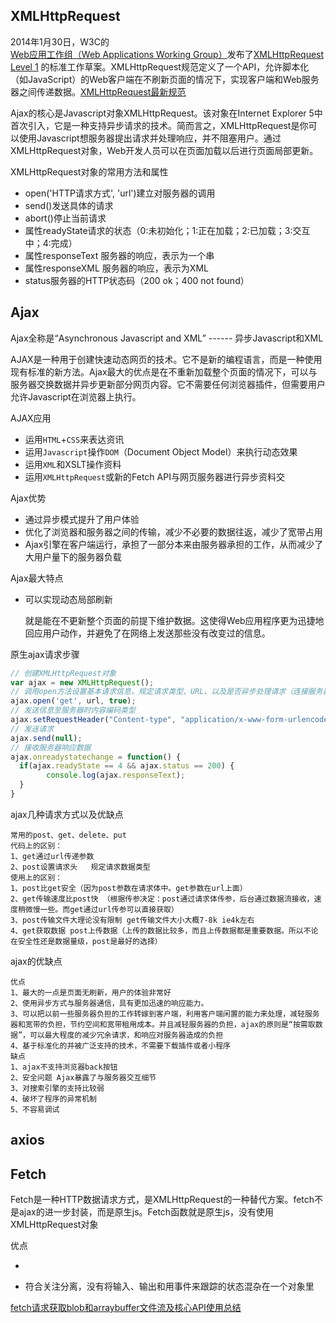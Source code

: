 ## XMLHttpRequest

2014年1月30日，W3C的[Web应用工作组（Web Applications Working Group）](http://www.w3.org/2008/webapps/)发布了[XMLHttpRequest Level 1](http://www.w3.org/TR/2014/WD-XMLHttpRequest-20140130/) 的标准工作草案。XMLHttpRequest规范定义了一个API，允许脚本化（如JavaScript）的Web客户端在不刷新页面的情况下，实现客户端和Web服务器之间传递数据。[XMLHttpRequest最新规范](https://xhr.spec.whatwg.org/)

Ajax的核心是Javascript对象XMLHttpRequest。该对象在Internet Explorer 5中首次引入，它是一种支持异步请求的技术。简而言之，XMLHttpRequest是你可以使用Javascript想服务器提出请求并处理响应，并不阻塞用户。通过XMLHttpRequest对象，Web开发人员可以在页面加载以后进行页面局部更新。

XMLHttpRequest对象的常用方法和属性

- open('HTTP请求方式', 'url')建立对服务器的调用
- send()发送具体的请求
- abort()停止当前请求
- 属性readyState请求的状态（0:未初始化；1:正在加载；2:已加载；3:交互中；4:完成）
- 属性responseText 服务器的响应，表示为一个串
- 属性responseXML 服务器的响应，表示为XML
- status服务器的HTTP状态码（200 ok；400 not found）

## Ajax

Ajax全称是“Asynchronous Javascript and XML” ------ 异步Javascript和XML

AJAX是一种用于创建快速动态网页的技术。它不是新的编程语言，而是一种使用现有标准的新方法。Ajax最大的优点是在不重新加载整个页面的情况下，可以与服务器交换数据并异步更新部分网页内容。它不需要任何浏览器插件，但需要用户允许Javascript在浏览器上执行。

AJAX应用

- 运用`HTML`+`CSS`来表达资讯
- 运用`Javascript`操作`DOM`（Document Object Model）来执行动态效果
- 运用`XML`和XSLT操作资料
- 运用`XMLHttpRequest`或新的Fetch API与网页服务器进行异步资料交

Ajax优势

- 通过异步模式提升了用户体验
- 优化了浏览器和服务器之间的传输，减少不必要的数据往返，减少了宽带占用
- Ajax引擎在客户端运行，承担了一部分本来由服务器承担的工作，从而减少了大用户量下的服务器负载

Ajax最大特点

- 可以实现动态局部刷新

  就是能在不更新整个页面的前提下维护数据。这使得Web应用程序更为迅捷地回应用户动作，并避免了在网络上发送那些没有改变过的信息。

原生ajax请求步骤

```js
// 创建XMLHttpRequest对象
var ajax = new XMLHttpRequest();
// 调用open方法设置基本请求信息，规定请求类型、URL、以及是否异步处理请求（连接服务器，打开和服务器的连接）
ajax.open('get', url, true);
// 发送信息至服务器时内容编码类型
ajax.setRequestHeader("Content-type", "application/x-www-form-urlencoded");
// 发送请求
ajax.send(null);
// 接收服务器响应数据
ajax.onreadystatechange = function() {
  if(ajax.readyState == 4 && ajax.status == 200) {
		console.log(ajax.responseText);
  }
}
```

ajax几种请求方式以及优缺点

```
常用的post、get、delete、put
代码上的区别：
1、get通过url传递参数
2、post设置请求头   规定请求数据类型
使用上的区别：
1、post比get安全（因为post参数在请求体中。get参数在url上面）
2、get传输速度比post快 （根据传参决定：post通过请求体传参，后台通过数据流接收，速度稍微慢一些。而get通过url传参可以直接获取）
3、post传输文件大理论没有限制 get传输文件大小大概7-8k ie4k左右
4、get获取数据 post上传数据（上传的数据比较多，而且上传数据都是重要数据。所以不论在安全性还是数据量级，post是最好的选择）
```

ajax的优缺点

```
优点
1、最大的一点是页面无刷新，用户的体验非常好
2、使用异步方式与服务器通信，具有更加迅速的响应能力。
3、可以把以前一些服务器负担的工作转嫁到客户端，利用客户端闲置的能力来处理，减轻服务器和宽带的负担，节约空间和宽带租用成本。并且减轻服务器的负担，ajax的原则是“按需取数据”，可以最大程度的减少冗余请求，和响应对服务器造成的负担
4、基于标准化的并被广泛支持的技术，不需要下载插件或者小程序
缺点
1、ajax不支持浏览器back按钮
2、安全问题 Ajax暴露了与服务器交互细节
3、对搜索引擎的支持比较弱
4、破坏了程序的异常机制
5、不容易调试
```

## axios



## Fetch

Fetch是一种HTTP数据请求方式，是XMLHttpRequest的一种替代方案。fetch不是ajax的进一步封装，而是原生js。Fetch函数就是原生js，没有使用XMLHttpRequest对象

优点

- 

- 符合关注分离，没有将输入、输出和用事件来跟踪的状态混杂在一个对象里



[fetch请求获取blob和arraybuffer文件流及核心API使用总结](https://blog.csdn.net/WU5229485/article/details/85219165)